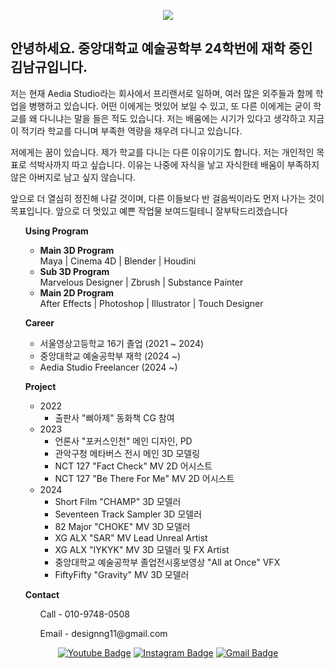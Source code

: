 <div align=center>
  
<a href="https://hits.seeyoufarm.com"><img src="https://hits.seeyoufarm.com/api/count/incr/badge.svg?url=https%3A%2F%2Fgithub.com%2Fdesignng11&count_bg=%2379C83D&title_bg=%23555555&icon=&icon_color=%23E7E7E7&title=hits&edge_flat=false"/></a>

</div>

<h2>
  안녕하세요. 중앙대학교 예술공학부 24학번에 재학 중인 김남규입니다.    
</h2>

저는 현재 Aedia Studio라는 회사에서 프리랜서로 일하며, 여러 많은 외주들과 함께 학업을 병행하고 있습니다.
어떤 이에게는 멋있어 보일 수 있고, 또 다른 이에게는 굳이 학교를 왜 다니냐는 말을 들은 적도 있습니다.
저는 배움에는 시기가 있다고 생각하고 지금이 적기라 학교를 다니며 부족한 역량을 채우려 다니고 있습니다.

저에게는 꿈이 있습니다. 제가 학교를 다니는 다른 이유이기도 합니다.
저는 개인적인 목표로 석박사까지 따고 싶습니다. 이유는 나중에 자식을 낳고 자식한테 배움이 부족하지 않은 아버지로 남고 싶지 않습니다.

앞으로 더 열심히 정진해 나갈 것이며, 다른 이들보다 반 걸음씩이라도 먼저 나가는 것이 목표입니다.
앞으로 더 멋있고 예쁜 작업물 보여드릴테니 잘부탁드리겠습니다

<ul>
  <b> Using Program </b>
    <ul>
      <li><b> Main 3D Program </b></li>
       Maya | Cinema 4D | Blender | Houdini 
      <li><b> Sub 3D Program </b></li>
       Marvelous Designer | Zbrush | Substance Painter 
      <li><b> Main 2D Program </b></li>
       After Effects | Photoshop | Illustrator | Touch Designer 
    </ul>
</ul>

<ul>
  <b> Career </b>
   <ul>
     <li> 서울영상고등학교 16기 졸업 (2021 ~ 2024) </li>
     <li> 중앙대학교 예술공학부 재학 (2024 ~) </li>
     <li> Aedia Studio Freelancer (2024 ~) </li>
   </ul>
</ul>

<ul>
  <b> Project </b>
    <ul>
      <li> 2022 
        <ul>
          <li> 출판사 "삐아제" 동화책 CG 참여 </li>
        </ul>
      </li>
      <li> 2023 
        <ul>
          <li> 언론사 "포커스인천" 메인 디자인, PD </li>
          <li> 관악구청 메타버스 전시 메인 3D 모델링 </li>
          <li> NCT 127 "Fact Check" MV 2D 어시스트 </li>
          <li> NCT 127 "Be There For Me" MV 2D 어시스트</li>
        </ul>
      </li>
      <li> 2024 
        <ul>
          <li> Short Film "CHAMP" 3D 모델러 </li>
          <li> Seventeen Track Sampler 3D 모델러 </li>
          <li> 82 Major "CHOKE" MV 3D 모델러 </li>
          <li> XG ALX "SAR" MV Lead Unreal Artist </li>
          <li> XG ALX "IYKYK" MV 3D 모델러 및 FX Artist </li>
          <li> 중앙대학교 예술공학부 졸업전시홍보영상 "All at Once" VFX </li>
          <li> FiftyFifty "Gravity" MV 3D 모델러 </li>
        </ul>
      </li>
    </ul>
</ul>

<ul>
  <b> Contact </b>
    <ul>
      Call - 010-9748-0508
    </ul>
    <ul>
      Email - designng11@gmail.com
    </ul>
</ul>

<div align=center>

[![Youtube Badge](https://img.shields.io/badge/YOUTUBE-ff0000?style=flat-square&logo=youtube&link=https://youtube.com/@naguk?si=qGYPi1-ricqxTVql)](https://youtube.com/@naguk?si=qGYPi1-ricqxTVql) [![Instagram Badge](https://img.shields.io/badge/INSTAGRAM-%23E4405F?style=flat-square&logo=instagram&logoColor=white&link=https://www.instagram.com/namgyueye/)](https://www.instagram.com/namgyueye/) [![Gmail Badge](https://img.shields.io/badge/GMAIL-%23EA4335?style=flat-square&logo=gmail&logoColor=white&link=mailto:designng11%40gmail.com)](mailto:designng11@gmail.com)

<div>
